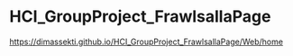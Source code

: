# HCI_GroupProject_FrawlsallaPage
https://dimassekti.github.io/HCI_GroupProject_FrawlsallaPage/Web/home
